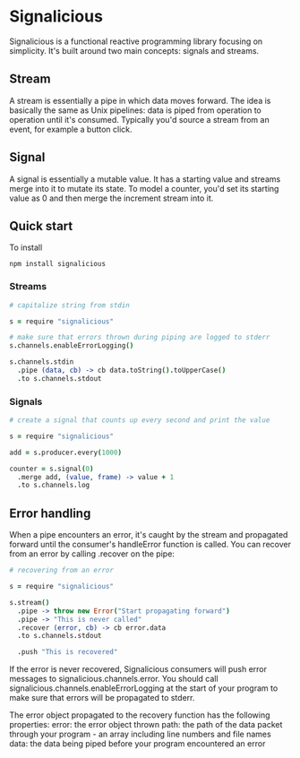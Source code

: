 # Signalicious
Signalicious is a functional reactive programming library focusing on simplicity. It's built around two main concepts: signals and streams.

## Stream

A stream is essentially a pipe in which data moves forward. The idea is basically the same as Unix pipelines: data is piped from operation to operation until it's consumed. Typically you'd source a stream from an event, for example a button click.

## Signal

A signal is essentially a mutable value. It has a starting value and streams merge into it to mutate its state. To model a counter, you'd set its starting value as 0 and then merge the increment stream into it.

## Quick start

To install 

``` 
npm install signalicious
```

### Streams

```coffeescript
# capitalize string from stdin

s = require "signalicious"

# make sure that errors thrown during piping are logged to stderr
s.channels.enableErrorLogging()

s.channels.stdin
  .pipe (data, cb) -> cb data.toString().toUpperCase()
  .to s.channels.stdout
```

### Signals

```coffeescript
# create a signal that counts up every second and print the value

s = require "signalicious"

add = s.producer.every(1000)

counter = s.signal(0)
  .merge add, (value, frame) -> value + 1
  .to s.channels.log
```

## Error handling

When a pipe encounters an error, it's caught by the stream and propagated forward until the consumer's handleError function is called. You can recover from an error by calling .recover on the pipe:

```coffeescript
# recovering from an error

s = require "signalicious"

s.stream()
  .pipe -> throw new Error("Start propagating forward")
  .pipe -> "This is never called"
  .recover (error, cb) -> cb error.data
  .to s.channels.stdout

  .push "This is recovered"
```

If the error is never recovered, Signalicious consumers will push error messages to signalicious.channels.error. You should call signalicious.channels.enableErrorLogging at the start of your program to make sure that errors will be propagated to stderr.

The error object propagated to the recovery function has the following properties:
  error: the error object thrown
  path: the path of the data packet through your program - an array including line numbers and file names
  data: the data being piped before your program encountered an error

